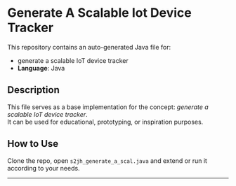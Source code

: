 # Generate A Scalable Iot Device Tracker

This repository contains an auto-generated Java file for:

- generate a scalable IoT device tracker
- **Language**: Java

## Description

This file serves as a base implementation for the concept: *generate a scalable IoT device tracker*.  
It can be used for educational, prototyping, or inspiration purposes.

## How to Use

Clone the repo, open `s2jh_generate_a_scal.java` and extend or run it according to your needs.

---


